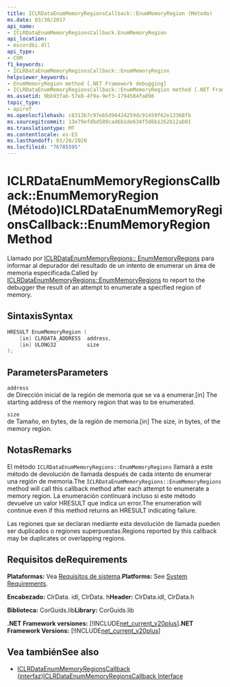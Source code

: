 ```yaml
---
title: ICLRDataEnumMemoryRegionsCallback::EnumMemoryRegion (Método)
ms.date: 03/30/2017
api_name:
- ICLRDataEnumMemoryRegionsCallback.EnumMemoryRegion
api_location:
- mscordbi.dll
api_type:
- COM
f1_keywords:
- ICLRDataEnumMemoryRegionsCallback::EnumMemoryRegion
helpviewer_keywords:
- EnumMemoryRegion method [.NET Framework debugging]
- ICLRDataEnumMemoryRegionsCallback::EnumMemoryRegion method [.NET Framework debugging]
ms.assetid: 9bb93fab-57e8-4f9a-9ef3-1794504fa896
topic_type:
- apiref
ms.openlocfilehash: c8313b7c97eb5d94424259dc91459f62e13368fb
ms.sourcegitcommit: 13e79efdbd589cad6b1de634f5d6b1262b12ab01
ms.translationtype: MT
ms.contentlocale: es-ES
ms.lasthandoff: 01/28/2020
ms.locfileid: "76785595"
---
```

# <a name="iclrdataenummemoryregionscallbackenummemoryregion-method"></a><span data-ttu-id="39bf5-102">ICLRDataEnumMemoryRegionsCallback::EnumMemoryRegion (Método)</span><span class="sxs-lookup"><span data-stu-id="39bf5-102">ICLRDataEnumMemoryRegionsCallback::EnumMemoryRegion Method</span></span>
<span data-ttu-id="39bf5-103">Llamado por [ICLRDataEnumMemoryRegions:: EnumMemoryRegions](iclrdataenummemoryregions-enummemoryregions-method.md) para informar al depurador del resultado de un intento de enumerar un área de memoria especificada.</span><span class="sxs-lookup"><span data-stu-id="39bf5-103">Called by [ICLRDataEnumMemoryRegions::EnumMemoryRegions](iclrdataenummemoryregions-enummemoryregions-method.md) to report to the debugger the result of an attempt to enumerate a specified region of memory.</span></span>  
  
## <a name="syntax"></a><span data-ttu-id="39bf5-104">Sintaxis</span><span class="sxs-lookup"><span data-stu-id="39bf5-104">Syntax</span></span>  
  
```cpp  
HRESULT EnumMemoryRegion (  
    [in] CLRDATA_ADDRESS  address,  
    [in] ULONG32          size  
);  
```  
  
## <a name="parameters"></a><span data-ttu-id="39bf5-105">Parameters</span><span class="sxs-lookup"><span data-stu-id="39bf5-105">Parameters</span></span>  
 `address`  
 <span data-ttu-id="39bf5-106">de Dirección inicial de la región de memoria que se va a enumerar.</span><span class="sxs-lookup"><span data-stu-id="39bf5-106">[in] The starting address of the memory region that was to be enumerated.</span></span>  
  
 `size`  
 <span data-ttu-id="39bf5-107">de Tamaño, en bytes, de la región de memoria.</span><span class="sxs-lookup"><span data-stu-id="39bf5-107">[in] The size, in bytes, of the memory region.</span></span>  
  
## <a name="remarks"></a><span data-ttu-id="39bf5-108">Notas</span><span class="sxs-lookup"><span data-stu-id="39bf5-108">Remarks</span></span>  
 <span data-ttu-id="39bf5-109">El método `ICLRDataEnumMemoryRegions::EnumMemoryRegions` llamará a este método de devolución de llamada después de cada intento de enumerar una región de memoria.</span><span class="sxs-lookup"><span data-stu-id="39bf5-109">The `ICLRDataEnumMemoryRegions::EnumMemoryRegions` method will call this callback method after each attempt to enumerate a memory region.</span></span> <span data-ttu-id="39bf5-110">La enumeración continuará incluso si este método devuelve un valor HRESULT que indica un error.</span><span class="sxs-lookup"><span data-stu-id="39bf5-110">The enumeration will continue even if this method returns an HRESULT indicating failure.</span></span>  
  
 <span data-ttu-id="39bf5-111">Las regiones que se declaran mediante esta devolución de llamada pueden ser duplicados o regiones superpuestas.</span><span class="sxs-lookup"><span data-stu-id="39bf5-111">Regions reported by this callback may be duplicates or overlapping regions.</span></span>  
  
## <a name="requirements"></a><span data-ttu-id="39bf5-112">Requisitos de</span><span class="sxs-lookup"><span data-stu-id="39bf5-112">Requirements</span></span>  
 <span data-ttu-id="39bf5-113">**Plataformas:** Vea [Requisitos de sistema](../../../../docs/framework/get-started/system-requirements.md).</span><span class="sxs-lookup"><span data-stu-id="39bf5-113">**Platforms:** See [System Requirements](../../../../docs/framework/get-started/system-requirements.md).</span></span>  
  
 <span data-ttu-id="39bf5-114">**Encabezado:** ClrData. idl, ClrData. h</span><span class="sxs-lookup"><span data-stu-id="39bf5-114">**Header:** ClrData.idl, ClrData.h</span></span>  
  
 <span data-ttu-id="39bf5-115">**Biblioteca:** CorGuids.lib</span><span class="sxs-lookup"><span data-stu-id="39bf5-115">**Library:** CorGuids.lib</span></span>  
  
 <span data-ttu-id="39bf5-116">**.NET Framework versiones:** [!INCLUDE[net_current_v20plus](../../../../includes/net-current-v20plus-md.md)]</span><span class="sxs-lookup"><span data-stu-id="39bf5-116">**.NET Framework Versions:** [!INCLUDE[net_current_v20plus](../../../../includes/net-current-v20plus-md.md)]</span></span>  
  
## <a name="see-also"></a><span data-ttu-id="39bf5-117">Vea también</span><span class="sxs-lookup"><span data-stu-id="39bf5-117">See also</span></span>

- [<span data-ttu-id="39bf5-118">ICLRDataEnumMemoryRegionsCallback (interfaz)</span><span class="sxs-lookup"><span data-stu-id="39bf5-118">ICLRDataEnumMemoryRegionsCallback Interface</span></span>](iclrdataenummemoryregionscallback-interface.md)
